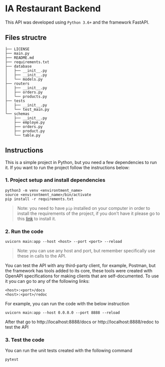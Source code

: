 # IA Restaurant Backend

This API was developed using `Python 3.6+` and the framework FastAPI.

## Files structre

```
├── LICENSE
├── main.py
├── README.md
├── requirements.txt
├── database
│   ├── __init__.py
│   ├── __init__.py
│   └── models.py
├── routers
│   ├── __init__.py
│   ├── orders.py
│   └── products.py
├── tests
│   ├── __init__.py
│   └── test_main.py
└── schemas
    ├── __init__.py
    ├── employe.py
    ├── orders.py
    ├── product.py
    └── table.py
```

## Instructions

This is a simple project in Python, but you need a few dependencies to run it. If you want to run the project follow the instructions below:

### 1. Project setup and install dependencies

```
python3 -m venv <environtment_name>
source <environtment_name>/bin/activate
pip install -r requirements.txt
```
> Note: you need to have ``pip`` installed on your computer in order to install the requirements of the project, if you don't have it please go to this [link](https://pip.pypa.io/en/stable/cli/pip_install/) to install it.

### 2. Run the code

```
uvicorn main:app --host <host> --port <port> --reload
```

>Note: you can use any host and port, but remember specifically use these in calls to the API.

You can test the API with any third-party client, for example, Postman, but the framework has tools added to its core, these tools were created with OpenAPI specifications for making clients that are self-documented. To use it you can go to any of the following links:

```
<host>:<port>/docs
<host>:<port>/redoc
```

For example, you can run the code with the below instruction

```
uvicorn main:app --host 0.0.0.0 --port 8888 --reload
```
After that go to http://localhost:8888/docs or http://localhost:8888/redoc to test the API

### 3. Test the code

You can run the unit tests created with the following command

```
pytest
```
